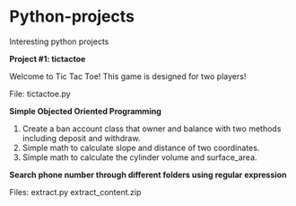 # Python-projects
Interesting python projects


**Project #1: tictactoe**

Welcome to Tic Tac Toe! 
This game is designed for two players!

File: tictactoe.py



**Simple Objected Oriented Programming**
1. Create a ban account class that owner and balance with two methods including deposit and withdraw. 
2. Simple math to calculate slope and distance of two coordinates. 
3. Simple math to calculate the cylinder volume and surface_area. 

**Search phone number through different folders using regular expression**

Files: extract.py
       extract_content.zip
